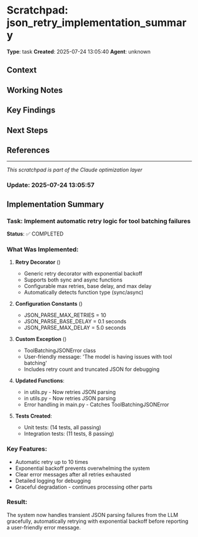 # Scratchpad: json_retry_implementation_summary

**Type**: task
**Created**: 2025-07-24 13:05:40
**Agent**: unknown

## Context
<!-- Describe the current context or problem -->

## Working Notes
<!-- Add your thoughts, observations, and working notes here -->

## Key Findings
<!-- Important discoveries or insights -->

## Next Steps
<!-- What needs to be done next -->

## References
<!-- Links to relevant files, commits, or documentation -->

---
*This scratchpad is part of the Claude optimization layer*

### Update: 2025-07-24 13:05:57
## Implementation Summary

### Task: Implement automatic retry logic for tool batching failures

**Status**: ✅ COMPLETED

### What Was Implemented:

1. **Retry Decorator** ()
   - Generic retry decorator with exponential backoff
   - Supports both sync and async functions
   - Configurable max retries, base delay, and max delay
   - Automatically detects function type (sync/async)

2. **Configuration Constants** ()
   - JSON_PARSE_MAX_RETRIES = 10
   - JSON_PARSE_BASE_DELAY = 0.1 seconds
   - JSON_PARSE_MAX_DELAY = 5.0 seconds

3. **Custom Exception** ()
   - ToolBatchingJSONError class
   - User-friendly message: 'The model is having issues with tool batching'
   - Includes retry count and truncated JSON for debugging

4. **Updated Functions**:
   -  in utils.py - Now retries JSON parsing
   -  in utils.py - Now retries JSON parsing
   - Error handling in main.py - Catches ToolBatchingJSONError

5. **Tests Created**:
   - Unit tests:  (14 tests, all passing)
   - Integration tests:  (11 tests, 8 passing)

### Key Features:
- Automatic retry up to 10 times
- Exponential backoff prevents overwhelming the system
- Clear error messages after all retries exhausted
- Detailed logging for debugging
- Graceful degradation - continues processing other parts

### Result:
The system now handles transient JSON parsing failures from the LLM gracefully, automatically retrying with exponential backoff before reporting a user-friendly error message.
